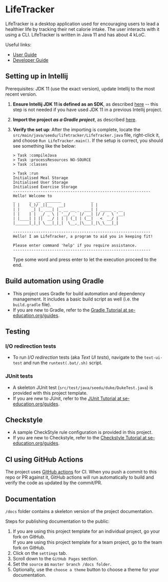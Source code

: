 # LifeTracker

LifeTracker is a desktop application used for encouraging users to lead a healthier life by tracking their net calorie intake. The user interacts with it using a CLI. LifeTracker is written in Java 11 and has about 4 kLoC.

Useful links:

* [User Guide](./docs/UserGuide.md)
* [Developer Guide](./docs/DeveloperGuide.md)

## Setting up in Intellij

Prerequisites: JDK 11 (use the exact version), update Intellij to the most recent version.

1. **Ensure Intellij JDK 11 is defined as an SDK**, as described [here](https://www.jetbrains.com/help/idea/sdk.html#set-up-jdk) -- this step is not needed if you have used JDK 11 in a previous Intellij project.
1. **Import the project _as a Gradle project_**, as described [here](https://se-education.org/guides/tutorials/intellijImportGradleProject.html).
1. **Verify the set up**: After the importing is complete, locate the `src/main/java/seedu/lifetracker/LifeTracker.java` file, right-click it, and choose `Run LifeTracker.main()`. If the setup is correct, you should see something like the below:

   ```
   > Task :compileJava
   > Task :processResources NO-SOURCE
   > Task :classes

   > Task :run
   Initialised Meal Storage
   Initialised User Storage
   Initialised Exercise Storage
   ------------------------------------------------------------
   Hello! Welcome to
   _      _  __  _______             _              
   | |    (_)/ _||__   __|           | |            
   | |     _| |_ ___| |_ __ __ _  ___| | _____ _ __ 
   | |    | |  _/ _ \ | '__/ _` |/ __| |/ / _ \ '__|
   | |____| | ||  __/ | | | (_| | (__|   <  __/ |   
   |______|_|_| \___|_|_|  \__,_|\___|_|\_\___|_|   

   ------------------------------------------------------------
   Hello! I am LifeTracker, a program to aid you in keeping fit!

   Please enter command 'help' if you require assistance.
   ------------------------------------------------------------
   ```

   Type some word and press enter to let the execution proceed to the end.

## Build automation using Gradle

* This project uses Gradle for build automation and dependency management. It includes a basic build script as well (i.e. the `build.gradle` file).
* If you are new to Gradle, refer to the [Gradle Tutorial at se-education.org/guides](https://se-education.org/guides/tutorials/gradle.html).

## Testing

### I/O redirection tests

* To run _I/O redirection_ tests (aka _Text UI tests_), navigate to the `text-ui-test` and run the `runtest(.bat/.sh)` script.

### JUnit tests

* A skeleton JUnit test (`src/test/java/seedu/duke/DukeTest.java`) is provided with this project template.
* If you are new to JUnit, refer to the [JUnit Tutorial at se-education.org/guides](https://se-education.org/guides/tutorials/junit.html).

## Checkstyle

* A sample CheckStyle rule configuration is provided in this project.
* If you are new to Checkstyle, refer to the [Checkstyle Tutorial at se-education.org/guides](https://se-education.org/guides/tutorials/checkstyle.html).

## CI using GitHub Actions

The project uses [GitHub actions](https://github.com/features/actions) for CI. When you push a commit to this repo or PR against it, GitHub actions will run automatically to build and verify the code as updated by the commit/PR.

## Documentation

`/docs` folder contains a skeleton version of the project documentation.

Steps for publishing documentation to the public:

1. If you are using this project template for an individual project, go your fork on GitHub.<br>
   If you are using this project template for a team project, go to the team fork on GitHub.
1. Click on the `settings` tab.
1. Scroll down to the `GitHub Pages` section.
1. Set the `source` as `master branch /docs folder`.
1. Optionally, use the `choose a theme` button to choose a theme for your documentation.
